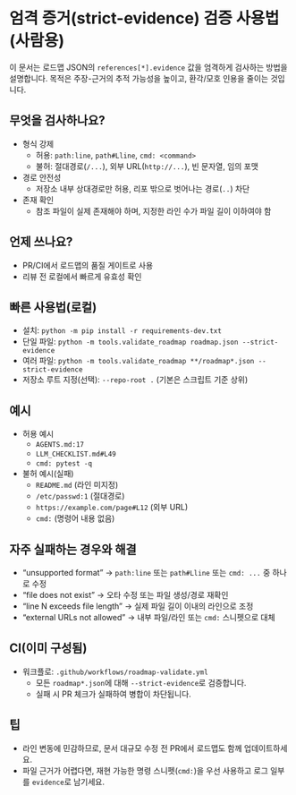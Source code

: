 # 엄격 증거(strict-evidence) 검증 사용법(사람용)

이 문서는 로드맵 JSON의 `references[*].evidence` 값을 엄격하게 검사하는 방법을 설명합니다. 목적은 주장-근거의 추적 가능성을 높이고, 환각/모호 인용을 줄이는 것입니다.

## 무엇을 검사하나요?
- 형식 강제
  - 허용: `path:line`, `path#Lline`, `cmd: <command>`
  - 불허: 절대경로(`/...`), 외부 URL(`http://...`), 빈 문자열, 임의 포맷
- 경로 안전성
  - 저장소 내부 상대경로만 허용, 리포 밖으로 벗어나는 경로(`..`) 차단
- 존재 확인
  - 참조 파일이 실제 존재해야 하며, 지정한 라인 수가 파일 길이 이하여야 함

## 언제 쓰나요?
- PR/CI에서 로드맵의 품질 게이트로 사용
- 리뷰 전 로컬에서 빠르게 유효성 확인

## 빠른 사용법(로컬)
- 설치: `python -m pip install -r requirements-dev.txt`
- 단일 파일: `python -m tools.validate_roadmap roadmap.json --strict-evidence`
- 여러 파일: `python -m tools.validate_roadmap **/roadmap*.json --strict-evidence`
- 저장소 루트 지정(선택): `--repo-root .` (기본은 스크립트 기준 상위)

## 예시
- 허용 예시
  - `AGENTS.md:17`
  - `LLM_CHECKLIST.md#L49`
  - `cmd: pytest -q`
- 불허 예시(실패)
  - `README.md` (라인 미지정)
  - `/etc/passwd:1` (절대경로)
  - `https://example.com/page#L12` (외부 URL)
  - `cmd:` (명령어 내용 없음)

## 자주 실패하는 경우와 해결
- “unsupported format” → `path:line` 또는 `path#Lline` 또는 `cmd: ...` 중 하나로 수정
- “file does not exist” → 오타 수정 또는 파일 생성/경로 재확인
- “line N exceeds file length” → 실제 파일 길이 이내의 라인으로 조정
- “external URLs not allowed” → 내부 파일/라인 또는 `cmd:` 스니펫으로 대체

## CI(이미 구성됨)
- 워크플로: `.github/workflows/roadmap-validate.yml`
  - 모든 `roadmap*.json`에 대해 `--strict-evidence`로 검증합니다.
  - 실패 시 PR 체크가 실패하여 병합이 차단됩니다.

## 팁
- 라인 변동에 민감하므로, 문서 대규모 수정 전 PR에서 로드맵도 함께 업데이트하세요.
- 파일 근거가 어렵다면, 재현 가능한 명령 스니펫(`cmd:`)을 우선 사용하고 로그 일부를 `evidence`로 남기세요.

